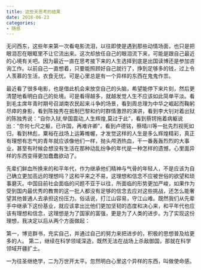 ```yaml
---
title: 这些天思考的结果
date: 2018-06-23
categories:
- 随感
---
```


无问西东，这些年来第一次看电影流泪，以往即使是遇到那些动情场面，也只是把眼泪忍在眼眶里不让它流出来。这次却放任自己的眼泪流下来，可能是跟自己最近的心境有关吧。因为最近一直在思考接下来的人生选择到底是出国读博还是参加咨询工作。以前自己一直想着，只要能照顾好自己就行了，挣到足够多的钱，过上令人羡慕的生活，衣食无忧。可是心里总是有一个异样的东西在鬼鬼作祟。

最近看了很多电影，也是借此机会来放空自己的头脑，希望能停下来片刻，然后更清楚地看明白自己的处境。可是看得越多，就越发觉人生不应该如此简单平淡。看到毛主席年青时期号召湖南农民起来斗争的场景，看到周总理为中华之崛起而鞠躬尽瘁的身影，看到陈独秀在抵制巴黎和约时群情激昂的演讲，看到李大钊对着出狱的陈独秀说：“自你入狱,举国震动,人生辉煌,莫过于此”，看到蔡锷拖着病躯说出：“奈何七尺之躯，已许国，再难许卿”，看到卢德铭，蔡晴川等一批先烈视死如归，看到林彪，粟裕在战场上运筹帷幄，才发觉这样的人生是多么辉煌精彩，真正有理想有志气的青年就应该像他们一样，抛头颅洒热血，干一番轰轰烈烈的大事业，甚至有时候会想没有生活在那种动乱纷争的年代是一种怎样的遗憾，心里面异样的东西变得更加蠢蠢欲动了。

先辈们鲜血所换来的和平年代，作为继承他们精神与气骨的年轻人，不是应该为自己确立更加高远的理想吗？这和平来之不易，这理想和信念不应被世俗的欲望和琐事磨灭。中国目前社会面临的问题不亚于以往，所面临的形势更加严峻，如果作为受到国内最优秀的教育的这一批人都没有足够的信念去应对这些挑战，还怎么能奢望其他普通人去承担这份压力。俗话说，打江山容易，守江山难。既然我们从先辈手中继承下这份基业，就应该拿出比他们更加坚韧的态度和决心来，和平年代也应该有理想和信念，这理想是为了国家的富强，更是为了人类的进步。为了实现这份理想，我决定以后从两个方面做起：

第一，博览群书，充实自己，并通过自己的努力来把进步的，积极的思想普及给更多的人。
第二，继续在科学领域深造，既然无法在战场上杀敌御国，那就在科学领域开疆扩土。

一为往圣继绝学，二为万世开太平。忽然明白心里这个异样的东西，叫做使命感。